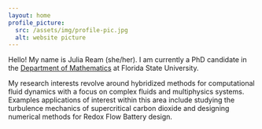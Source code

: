 ```yaml
---
layout: home
profile_picture:
  src: /assets/img/profile-pic.jpg
  alt: website picture
---
```


<p>
  Hello! My name is Julia Ream (she/her). I am currently a PhD candidate in the <a href="https://www.math.fsu.edu">Department of Mathematics</a> at Florida State University.
</p>

<p>
  My research interests revolve around hybridized methods for computational fluid dynamics with a focus on complex fluids and multiphysics systems. Examples applications of interest within this area include studying the turbulence mechanics of supercritical carbon dioxide and designing numerical methods for Redox Flow Battery design.
</p>

